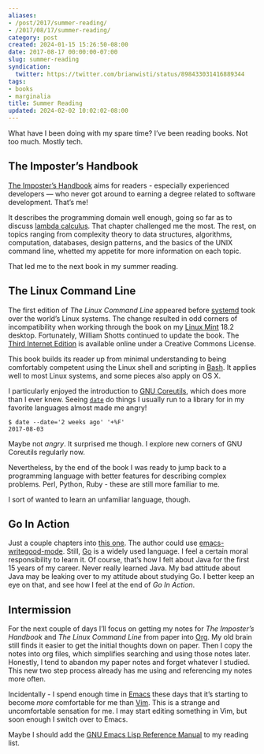 ```yaml
---
aliases:
- /post/2017/summer-reading/
- /2017/08/17/summer-reading/
category: post
created: 2024-01-15 15:26:50-08:00
date: 2017-08-17 00:00:00-07:00
slug: summer-reading
syndication:
  twitter: https://twitter.com/brianwisti/status/898433031416889344
tags:
- books
- marginalia
title: Summer Reading
updated: 2024-02-02 10:02:02-08:00
---
```


What have I been doing with my spare time? I’ve been reading books. Not too  much. Mostly tech.

<!--more-->

## The Imposter’s Handbook

[The Imposter’s Handbook](https://bigmachine.io/products/the-imposters-handbook/) aims for readers - especially experienced developers — who never got around to earning a degree related to software development. That’s me!

It describes the programming domain well enough, going so far as to discuss [lambda calculus](https://en.wikipedia.org/wiki/Lambda_calculus). That chapter challenged me the most. The rest, on topics ranging from complexity theory to data structures, algorithms, computation, databases, design patterns, and the basics of the UNIX command line, whetted my appetite for more information on each topic.

That led me to the next book in my summer reading.

## The Linux Command Line

The first edition of *The Linux Command Line* appeared before [systemd](https://freedesktop.org/wiki/Software/systemd/) took over the world’s Linux systems. The change resulted in odd corners of incompatibility when working through the book on my [Linux Mint](https://linuxmint.com/) 18.2 desktop. Fortunately, William Shotts continued to update the book. The [Third Internet Edition](http://linuxcommand.org/tlcl.php) is available online under a Creative Commons License.

This book builds its reader up from minimal understanding to being comfortably competent using the Linux shell and scripting in [Bash](https://www.gnu.org/software/bash/). It applies well to most Linux systems, and some pieces also apply on OS X.

I particularly enjoyed the introduction to [GNU Coreutils](https://www.gnu.org/software/coreutils/coreutils.html), which does more than I ever knew. Seeing [`date`](https://www.gnu.org/software/coreutils/manual/html_node/date-invocation.html#date-invocation) do things I usually run to a library for in my favorite languages almost made me angry!

````
$ date --date='2 weeks ago' '+%F'
2017-08-03
````

Maybe not *angry*. It surprised me though. I explore new corners of GNU Coreutils regularly now.

Nevertheless, by the end of the book I was ready to jump back to a programming language with better features for describing complex problems. Perl, Python, Ruby - these are still more familiar to me.

I sort of wanted to learn an unfamiliar language, though.

## Go In Action

Just a couple chapters into [this one](https://www.manning.com/books/go-in-action). The author could use [emacs-writegood-mode](emacs-writegood-mode.md). Still, [Go](../../../card/Go.md) is a widely used language. I feel a certain moral responsibility to learn it. Of course, that’s how I felt about Java for the first 15 years of my career. Never really learned Java. My bad attitude about Java may be leaking over to my attitude about studying Go. I better keep an eye on that, and see how I feel at the end of *Go In Action*.

## Intermission

For the next couple of days I’ll focus on getting my notes for *The Imposter’s Handbook* and *The Linux Command Line* from paper into [Org](../../../card/Org.md). My old brain still finds it easier to get the initial thoughts down on paper. Then I copy the notes into org files, which simplifies searching and using those notes later. Honestly, I tend to abandon my paper notes and forget whatever I studied. This new two step process already has me using and referencing my notes more often.

Incidentally - I spend enough time in [Emacs](../../../card/Emacs.md) these days that it’s starting to become *more* comfortable for me than [Vim](../../../card/Vim.md). This is a strange and uncomfortable sensation for me. I may start editing something in Vim, but soon enough I switch over to Emacs.

Maybe I should add the [GNU Emacs Lisp Reference Manual](https://www.gnu.org/software/emacs/manual/elisp.html) to my reading list.